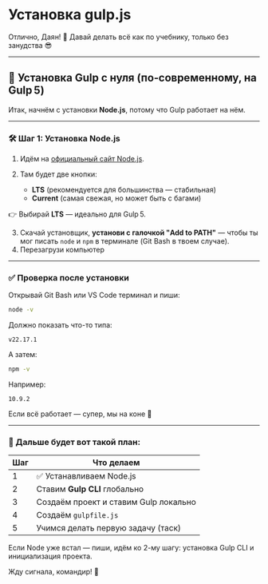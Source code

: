 # Установка gulp.js

Отлично, Даян! 💪 Давай делать всё как по учебнику, только без занудства 😎

---

## 🚀 Установка Gulp с нуля (по‑современному, на Gulp 5)

Итак, начнём с установки **Node.js**, потому что Gulp работает на нём.

---

### 🛠 Шаг 1: Установка Node.js

1. Идём на [официальный сайт Node.js](https://nodejs.org/).
2. Там будет две кнопки:

   * **LTS** (рекомендуется для большинства — стабильная)
   * **Current** (самая свежая, но может быть с багами)

👉 Выбирай **LTS** — идеально для Gulp 5.

3. Скачай установщик, **установи с галочкой "Add to PATH"** — чтобы ты мог писать `node` и `npm` в терминале (Git Bash в твоем случае).
4. Перезагрузи компьютер

---

### ✅ Проверка после установки

Открывай Git Bash или VS Code терминал и пиши:

```bash
node -v
```

Должно показать что-то типа:

```
v22.17.1
```

А затем:

```bash
npm -v
```

Например:

```
10.9.2
```

Если всё работает — супер, мы на коне 🐎

---

### 🎯 Дальше будет вот такой план:

| Шаг | Что делаем                            |
| --- | ------------------------------------- |
| 1   | ✅ Устанавливаем Node.js               |
| 2   | Ставим **Gulp CLI** глобально         |
| 3   | Создаём проект и ставим Gulp локально |
| 4   | Создаём `gulpfile.js`                 |
| 5   | Учимся делать первую задачу (таск)    |

Если Node уже встал — пиши, идём ко 2-му шагу: установка Gulp CLI и инициализация проекта.

Жду сигнала, командир! 🫡
